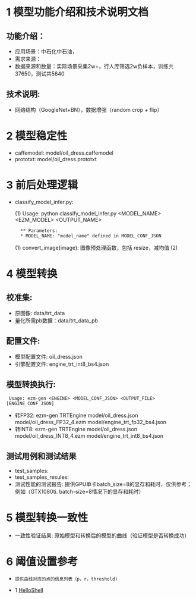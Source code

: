 # 1 模型功能介绍和技术说明文档
## 功能介绍：
*    应用场景：中石化中石油，
*    需求来源：
*    数据来源和数量：实际场景采集2w+，行人库筛选2w负样本，训练共37650，测试共5640

## 技术说明:
*    网络结构（GoogleNet+BN），数据增强（random crop + flip）

# 2 模型稳定性
* caffemodel: model/oil_dress.caffemodel
* prototxt: model/oil_dress.prototxt

# 3 前后处理逻辑
* classify_model_infer.py:
    
    (1) Usage: python classify_model_infer.py <MODEL_NAME> <EZM_MODEL> <OUTPUT_NAME> <MODE>
        
        ** Parameters: 
        * MODEL_NAME: "model_name" defined in MODEL_CONF_JSON
         
    
    (1) convert_image(image): 图像预处理函数，包括 resize，减均值
    (2) 
    

# 4 模型转换
## 校准集:
*    原图像: data/trt_data
*    量化所需pb数据：data/trt_data_pb
## 配置文件:
*    模型配置文件: oil_dress.json
*    引擎配置文件: engine_trt_int8_bs4.json

## 模型转换执行: 
     Usage: ezm-gen <ENGINE> <MODEL_CONF_JSON> <OUTPUT_FILE> [ENGINE_CONF_JSON]
*    转FP32: ezm-gen TRTEngine model/oil_dress.json model/oil_dress_FP32_4.ezm model/engine_trt_fp32_bs4.json
*    转INT8:  ezm-gen TRTEngine model/oil_dress.json model/oil_dress_INT8_4.ezm model/engine_trt_int8_bs4.json

## 测试用例和测试结果
*    test_samples:
*    test_samples_resules:
*    测试性能的测试报告: 提供GPU单卡batch_size=8的显存和耗时，仅供参考；例如（GTX1080ti. batch-size=8情况下的显存和耗时）

# 5 模型转换一致性
*    一致性验证结果: 原始模型和转换后的模型的曲线（验证模型是否转换成功）

# 6 阈值设置参考
*     提供曲线对应的点的信息列表（p，r，threshold)




* 1 [HelloShell](https://github.com/AllenMao/Demo/tree/master/learningShell)
